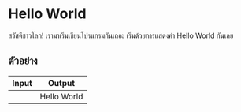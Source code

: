 # Hello World

  สวัสดีชาวโลก! เรามาเริ่มเขียนโปรแกรมกันเถอะ เริ่มด้วยการแสดงค่า Hello World กันเลย
  
## ตัวอย่าง
| Input                      | Output                     |
| -------------------------- | -------------------------- |
|                            | Hello World                |
